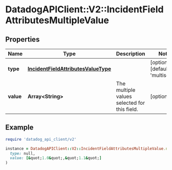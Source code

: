 # DatadogAPIClient::V2::IncidentFieldAttributesMultipleValue

## Properties

| Name      | Type                                                                        | Description                                  | Notes                                        |
| --------- | --------------------------------------------------------------------------- | -------------------------------------------- | -------------------------------------------- |
| **type**  | [**IncidentFieldAttributesValueType**](IncidentFieldAttributesValueType.md) |                                              | [optional][default to &#39;multiselect&#39;] |
| **value** | **Array&lt;String&gt;**                                                     | The multiple values selected for this field. | [optional]                                   |

## Example

```ruby
require 'datadog_api_client/v2'

instance = DatadogAPIClient::V2::IncidentFieldAttributesMultipleValue.new(
  type: null,
  value: [&quot;1.0&quot;,&quot;1.1&quot;]
)
```
